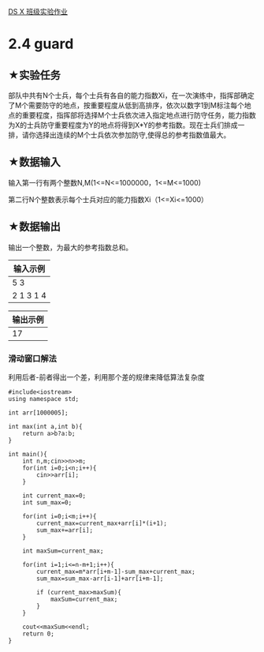 [DS X 班级实验作业](http://ds.fzu.edu.cn/std/exp/bf5279a1-1205-4fac-86cd-dc2b5a821f48/9a49e3f2-33a4-40b4-97af-1a945008c746/7ecc294f-0c2e-40d1-9882-82c406a507a4/)

# 2.4 guard

## ★实验任务

部队中共有N个士兵，每个士兵有各自的能力指数Xi，在一次演练中，指挥部确定了M个需要防守的地点，按重要程度从低到高排序，依次以数字1到M标注每个地点的重要程度，指挥部将选择M个士兵依次进入指定地点进行防守任务，能力指数为X的士兵防守重要程度为Y的地点将得到X*Y的参考指数。现在士兵们排成一排，请你选择出连续的M个士兵依次参加防守,使得总的参考指数值最大。

## ★数据输入

输入第一行有两个整数N,M(1<=N<=1000000，1<=M<=1000)

第二行N个整数表示每个士兵对应的能力指数Xi（1<=Xi<=1000）

## ★数据输出

输出一个整数，为最大的参考指数总和。

|输入示例|
|---|
|5 3|
|2 1 3 1 4|

|输出示例|
|---|
|17|

### 滑动窗口解法

利用后者-前者得出一个差，利用那个差的规律来降低算法复杂度

```
#include<iostream>
using namespace std;

int arr[1000005];

int max(int a,int b){
    return a>b?a:b;
}

int main(){
    int n,m;cin>>n>>m;
    for(int i=0;i<n;i++){
        cin>>arr[i];
    }

    int current_max=0;
    int sum_max=0;

    for(int i=0;i<m;i++){
        current_max=current_max+arr[i]*(i+1);
        sum_max+=arr[i];
    }

    int maxSum=current_max;

    for(int i=1;i<=n-m+1;i++){
        current_max=m*arr[i+m-1]-sum_max+current_max;
        sum_max=sum_max-arr[i-1]+arr[i+m-1];

        if (current_max>maxSum){
            maxSum=current_max;
        }
    }

    cout<<maxSum<<endl;
    return 0;
}
```